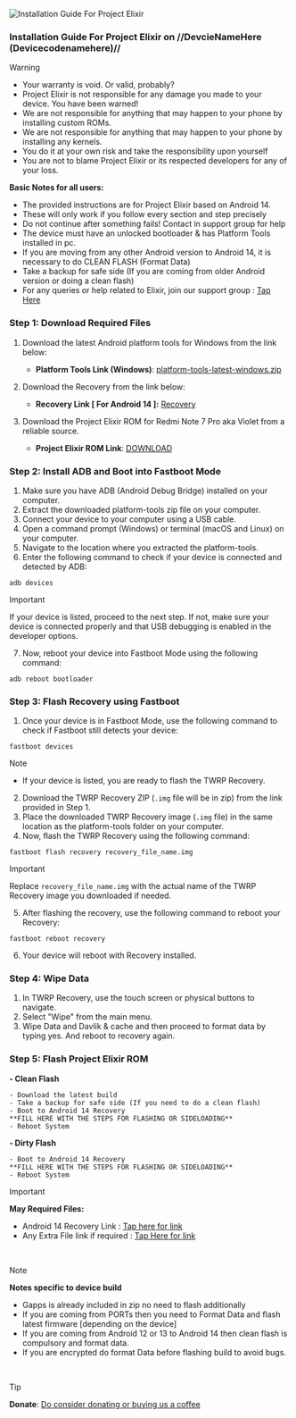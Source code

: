 ![Installation Guide For Project Elixir](https://i.imgur.com/42LxtAl.png)

### Installation Guide For Project Elixir on //DevcieNameHere (Devicecodenamehere)//

> [!Warning]
> * Your warranty is void. Or valid, probably?
> * Project Elixir is not responsible for any damage you made to your device. You have been warned!
> * We are not responsible for anything that may happen to your phone by installing custom ROMs.
> * We are not responsible for anything that may happen to your phone by installing any kernels.
> * You do it at your own risk and take the responsibility upon yourself
> * You are not to blame Project Elixir or its respected developers for any of your loss.
>
> **Basic Notes for all users:**  
> * The provided instructions are for Project Elixir based on Android 14.
> * These will only work if you follow every section and step precisely
> * Do not continue after something fails! Contact in support group for help
> * The device must have an unlocked bootloader & has Platform Tools installed in pc.
> * If you are moving from any other Android version to Android 14, it is necessary to do CLEAN FLASH (Format Data)
> * Take a backup for safe side (If you are coming from older Android version or doing a clean flash)
> * For any queries or help related to Elixir, join our support group : [Tap Here](https://telegram.me/Elixir_Discussion)  

### Step 1: Download Required Files
1. Download the latest Android platform tools for Windows from the link below:
   - **Platform Tools Link (Windows)**: [platform-tools-latest-windows.zip](https://dl.google.com/android/repository/platform-tools-latest-windows.zip)

2. Download the Recovery from the link below:
   - **Recovery Link [ For Android 14 ]:** [Recovery](https://projectelixiros.com/download)

3. Download the Project Elixir ROM for Redmi Note 7 Pro aka Violet from a reliable source.
   - **Project Elixir ROM Link**: [DOWNLOAD](https://projectelixiros.com/download)

### Step 2: Install ADB and Boot into Fastboot Mode
1. Make sure you have ADB (Android Debug Bridge) installed on your computer. 
2. Extract the downloaded platform-tools zip file on your computer.
3. Connect your device to your computer using a USB cable.
4. Open a command prompt (Windows) or terminal (macOS and Linux) on your computer.
5. Navigate to the location where you extracted the platform-tools.
6. Enter the following command to check if your device is connected and detected by ADB:
```
adb devices
```
> [!Important]
> If your device is listed, proceed to the next step. If not, make sure your device is connected properly and that USB debugging is enabled in the developer options.
7. Now, reboot your device into Fastboot Mode using the following command:
```
adb reboot bootloader
```

### Step 3: Flash Recovery using Fastboot
1. Once your device is in Fastboot Mode, use the following command to check if Fastboot still detects your device:
```
fastboot devices
```
> [!Note] 
> - If your device is listed, you are ready to flash the TWRP Recovery.
2. Download the TWRP Recovery ZIP (`.img` file will be in zip) from the link provided in Step 1.
3. Place the downloaded TWRP Recovery image (`.img` file) in the same location as the platform-tools folder on your computer.
4. Now, flash the TWRP Recovery using the following command:
```
fastboot flash recovery recovery_file_name.img
```
> [!Important]
> Replace `recovery_file_name.img` with the actual name of the TWRP Recovery image you downloaded if needed.
5. After flashing the recovery, use the following command to reboot your Recovery:
```
fastboot reboot recovery
```
6. Your device will reboot with Recovery installed.

### Step 4: Wipe Data
1. In TWRP Recovery, use the touch screen or physical buttons to navigate.
2. Select "Wipe" from the main menu.
3. Wipe Data and Davlik & cache and then proceed to format data by typing yes. And reboot to recovery again.

### Step 5: Flash Project Elixir ROM

**- Clean Flash**
```
- Download the latest build 
- Take a backup for safe side (If you need to do a clean flash)
- Boot to Android 14 Recovery
**FILL HERE WITH THE STEPS FOR FLASHING OR SIDELOADING**
- Reboot System
```

**- Dirty Flash**
```
- Boot to Android 14 Recovery
**FILL HERE WITH THE STEPS FOR FLASHING OR SIDELOADING**
- Reboot System
```

> [!Important]
> **May Required Files:**
> * Android 14 Recovery Link : [Tap here for link](https://projectelixiros.com/download)
> * Any Extra File link if required : [Tap Here for link](https://sourceforge.net/projects/project-elixir/files/fourteen)

<br>

> [!Note] 
> **Notes specific to device build**
> * Gapps is already included in zip no need to flash additionally
> * If you are coming from PORTs then you need to Format Data and flash latest firmware [depending on the device]
> * If you are coming from Android 12 or 13 to Android 14 then clean flash is compulsory and format data.
> * If you are encrypted do format Data before flashing build to avoid bugs.

<br>

> [!Tip]
> **Donate**: [Do consider donating or buying us a coffee](https://projectelixiros.com/donate)
